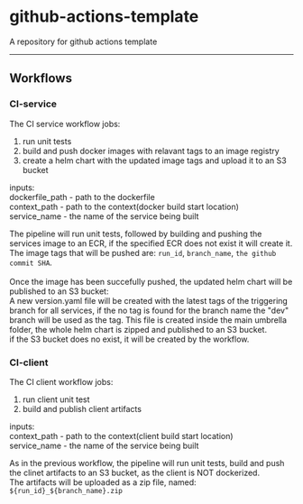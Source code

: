 # github-actions-template
A repository for github actions template

---

## Workflows

### CI-service
The CI service workflow jobs:<br>
1. run unit tests <br>
2. build and push docker images with relavant tags to an image registry<br>
3. create a helm chart with the updated image tags and upload it to an S3 bucket<br>

inputs:<br>
dockerfile_path - path to the dockerfile<br>
context_path - path to the context(docker build start location)<br>
service_name - the name of the service being built<br>

The pipeline will run unit tests, followed by building and pushing the services image to an ECR, if the specified ECR does not exist it will create it.<br>
The image tags that will be pushed are: `run_id`, `branch_name`, `the github commit SHA`.<br><br>
Once the image has been succefully pushed, the updated helm chart will be published to an S3 bucket:<br>
A new version.yaml file will be created with the latest tags of the triggering branch for all services, if the no tag is found for the branch name the "dev" branch will be used as the tag.
This file is created inside the main umbrella folder, the whole helm chart is zipped and published to an S3 bucket.<br>
if the S3 bucket does no exist, it will be created by the workflow.

### CI-client
The CI client workflow jobs:<br>
1. run client unit test
2. build and publish client artifacts

inputs:<br>
context_path - path to the context(client build start location)<br>
service_name - the name of the service being built<br>

As in the previous workflow, the pipeline will run unit tests, build and push the clinet artifacts to an S3 bucket, as the client is NOT dockerized.<br>
The artifacts will be uploaded as a zip file, named: `${run_id}_${branch_name}.zip`
